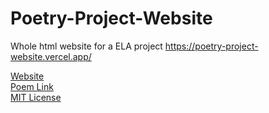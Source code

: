 # Poetry-Project-Website
Whole html website for a ELA project https://poetry-project-website.vercel.app/  

[Website](https://poetry-project-website.vercel.app/)  
[Poem Link](https://www.poetryfoundation.org/poems/47559/mother-to-son)  
[MIT License](.github/LICENSE)